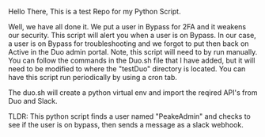 Hello There,
This is a test Repo for my Python Script.

Well, we have all done it. We put a user in Bypass for 2FA and it weakens our security. This script will alert you when a user is on Bypass. In our case, a user 
is on Bypass for troubleshooting and we forgot to put then back on Active in the Duo admin portal. 
Note, this script will need to by run manually. You can follow the commands in the Duo.sh file that I have added, but it will need to be modified to where the "testDuo" directory is located. 
You can have this script run periodically by using a cron tab. 

The duo.sh will create a python virtual env and import the reqired API's from Duo and Slack. 

TLDR:
This python script finds a user named "PeakeAdmin" and checks to see if the user is on bypass, then sends a message as a slack webhook. 

